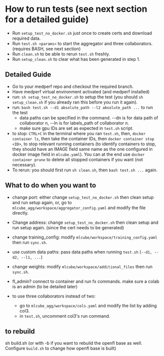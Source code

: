 # How to run tests (see next section for a detailed guide)

- Run `setup_test_no_docker.sh` just once to create certs and download required data.
- Run `test.sh <params>` to start the aggregator and three collaborators. (requires BASH, see next section)
- Run `clean.sh` to be able to rerun `test.sh` freshly.
- Run `setup_clean.sh` to clear what has been generated in step 1.

## Detailed Guide

- Go to your medperf repo and checkout the required branch.
- Have medperf virtual environment activated (and medperf installed)
- run: `sh setup_test_no_docker.sh` to setup the test (you should `sh setup_clean.sh` if you already ran this before you run it again).
- run: `bash test.sh --d1 absolute_path --l2 absolute_path ...` to run the test
  - data paths can be specified in the command. --dn is for data path of collaborator n, --ln is for labels_path of collaborator n.
  - make sure gpu IDs are set as expected in `test.sh` script.
- to stop: `CTRL+C` in the terminal where you ran `test.sh`, then, `docker container ls`, then take the container IDs, then `docker container stop <ID>`, to stop relevant running containers (to identify containers to stop, they should have an IMAGE field same name as the one configured in docker image field in `mlcube.yaml`). You can at the end use `docker container prune` to delete all stopped containers if you want (not necessary).
- To rerun: you should first run `sh clean.sh`, then `bash test.sh ...` again.

## What to do when you want to

- change port: either change `setup_test_no_docker.sh` then clean setup and run setup again, or, go to `mlcube_agg/workspace/aggregator_config.yaml` and modify the file directly.
- Change address: change `setup_test_no_docker.sh` then clean setup and run setup again. (since the cert needs to be generated)
- change training_config: modify `mlcube/workspace/training_config.yaml` then run `sync.sh`.
- use custom data paths: pass data paths when running `test.sh` (`--d1, --d2, --l1, ...`)
- change weights: modify `mlcube/workspace/additional_files` then run `sync.sh`.
- fl_admin? connect to container and run fx commands. make sure a colab is an admin (to be detailed later)

- to use three collaborators instead of two:
  - go to `mlcube_agg/workspace/cols.yaml` and modify the list by adding col3.
  - in `test.sh`, uncomment col3's run command.

## to rebuild

sh build.sh (or with -b if you want to rebuild the openfl base as well. Configure `build.sh` to change how openfl base is built)
